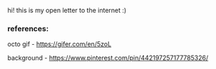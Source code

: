 hi! this is my open letter to the internet :)

### references:
octo gif - https://gifer.com/en/5zoL

background - https://www.pinterest.com/pin/442197257177785326/
